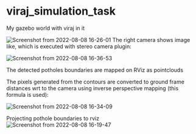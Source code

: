 # viraj_simulation_task
My gazebo world with viraj in it

![Screenshot from 2022-08-08 16-26-01](https://user-images.githubusercontent.com/94305617/183403191-eb2d7998-ff67-49b7-b33c-07e0de0b9ceb.png)
The right camera shows image like, which is executed with stereo camera plugin:

![Screenshot from 2022-08-08 16-36-53](https://user-images.githubusercontent.com/94305617/183404836-13a86d43-71d5-4551-9685-88734e779fa2.png)


The detected potholes boundaries are mapped on RViz as pointclouds

The pixels generated from the contours are converted to ground frame distances wrt to the camera using inverse perspective mapping (this formula is used):

![Screenshot from 2022-08-08 16-34-09](https://user-images.githubusercontent.com/94305617/183404275-5cccdc05-60c6-4b90-8699-c894bcb472f1.png)

Projecting pothole boundaries to rviz
![Screenshot from 2022-08-08 16-19-47](https://user-images.githubusercontent.com/94305617/183403297-652b2104-572a-4f29-9112-85c0d91d755c.png)
